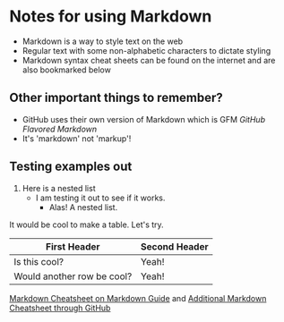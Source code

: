 # Notes for using Markdown 
- Markdown is a way to style text on the web
- Regular text with some non-alphabetic characters to dictate styling
- Markdown syntax cheat sheets can be found on the internet and are also bookmarked below

## Other important things to remember? 
- GitHub uses their own version of Markdown which is GFM _GitHub Flavored Markdown_
- It's 'markdown' not 'markup'!

## Testing examples out 

1. Here is a nested list
   - I am testing it out to see if it works. 
      - Alas! A nested list.  
      
It would be cool to make a table. Let's try. 

First Header | Second Header
------------ | -------------
Is this cool? | Yeah!
Would another row be cool? | Yeah!

[Markdown Cheatsheet on Markdown Guide](https://www.markdownguide.org/cheat-sheet/) and [Additional Markdown Cheatsheet through GitHub](https://guides.github.com/features/mastering-markdown/)

